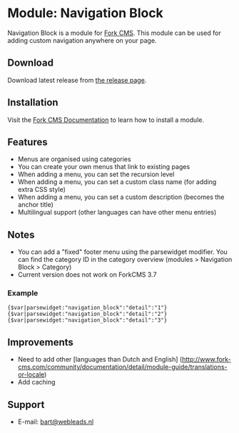 # Module: Navigation Block

Navigation Block is a module for [Fork CMS](http://www.fork-cms.com).
This module can be used for adding custom navigation anywhere on your page.

## Download

Download latest release from [the release page](https://github.com/bart-lysander/navigation-block/releases).

## Installation

Visit the [Fork CMS Documentation](http://www.fork-cms.com/community/documentation/detail/getting-started/adding-modules) to learn how to install a module.

## Features

* Menus are organised using categories
* You can create your own menus that link to existing pages
* When adding a menu, you can set the recursion level
* When adding a menu, you can set a custom class name (for adding extra CSS style)
* When adding a menu, you can set a custom description (becomes the anchor title)
* Multilingual support (other languages can have other menu entries)

## Notes

* You can add a "fixed" footer menu using the parsewidget modifier. You can find the category ID in the category overview (modules > Navigation Block > Category)
* Current version does not work on ForkCMS 3.7

### Example
    {$var|parsewidget:"navigation_block":"detail":"1"}
    {$var|parsewidget:"navigation_block":"detail":"2"}
    {$var|parsewidget:"navigation_block":"detail":"3"}

## Improvements

* Need to add other [languages than Dutch and English] (http://www.fork-cms.com/community/documentation/detail/module-guide/translations-or-locale)
* Add caching

## Support

* E-mail: bart@webleads.nl
